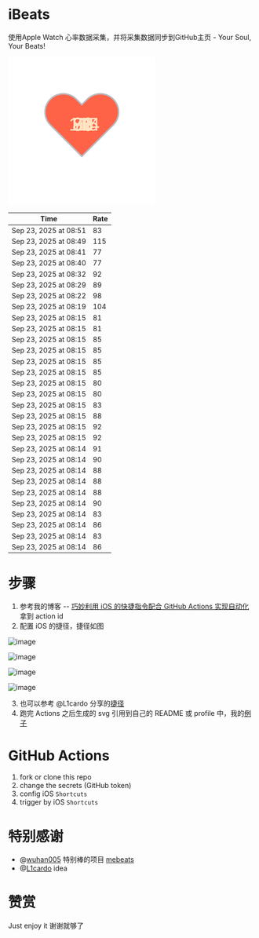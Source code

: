# iBeats
使用Apple Watch 心率数据采集，并将采集数据同步到GitHub主页 - Your Soul, Your Beats!

![](./files/heart.svg)

<!--START_SECTION:my_heart_rate-->
| Time | Rate | 
 | ---- | ---- | 
| Sep 23, 2025 at 08:51 | 83 |
| Sep 23, 2025 at 08:49 | 115 |
| Sep 23, 2025 at 08:41 | 77 |
| Sep 23, 2025 at 08:40 | 77 |
| Sep 23, 2025 at 08:32 | 92 |
| Sep 23, 2025 at 08:29 | 89 |
| Sep 23, 2025 at 08:22 | 98 |
| Sep 23, 2025 at 08:19 | 104 |
| Sep 23, 2025 at 08:15 | 81 |
| Sep 23, 2025 at 08:15 | 81 |
| Sep 23, 2025 at 08:15 | 85 |
| Sep 23, 2025 at 08:15 | 85 |
| Sep 23, 2025 at 08:15 | 85 |
| Sep 23, 2025 at 08:15 | 85 |
| Sep 23, 2025 at 08:15 | 80 |
| Sep 23, 2025 at 08:15 | 80 |
| Sep 23, 2025 at 08:15 | 83 |
| Sep 23, 2025 at 08:15 | 88 |
| Sep 23, 2025 at 08:15 | 92 |
| Sep 23, 2025 at 08:15 | 92 |
| Sep 23, 2025 at 08:14 | 91 |
| Sep 23, 2025 at 08:14 | 90 |
| Sep 23, 2025 at 08:14 | 88 |
| Sep 23, 2025 at 08:14 | 88 |
| Sep 23, 2025 at 08:14 | 88 |
| Sep 23, 2025 at 08:14 | 90 |
| Sep 23, 2025 at 08:14 | 83 |
| Sep 23, 2025 at 08:14 | 86 |
| Sep 23, 2025 at 08:14 | 83 |
| Sep 23, 2025 at 08:14 | 86 |

<!--END_SECTION:my_heart_rate-->

# 步骤
1. 参考我的博客 -- [巧妙利用 iOS 的快捷指令配合 GitHub Actions 实现自动化](https://github.com/yihong0618/gitblog/issues/198) 拿到 action id
2. 配置 iOS 的捷径，捷径如图

![image](https://user-images.githubusercontent.com/15976103/122154218-0db0b480-ce97-11eb-93bb-5aec07c558dc.png)

![image](https://user-images.githubusercontent.com/15976103/122154236-186b4980-ce97-11eb-8e4b-70551a0391ae.png)

![image](https://user-images.githubusercontent.com/15976103/122154268-2d47dd00-ce97-11eb-902e-3acf292265a9.png)

![image](https://user-images.githubusercontent.com/15976103/122174055-fa144680-ceb4-11eb-9be2-3eb83cd516f7.png)

3. 也可以参考 @L1cardo 分享的[捷径](https://www.icloud.com/shortcuts/6ab6047b459c41ad822ad6b94b1c03d4)
4. 跑完 Actions 之后生成的 svg 引用到自己的 README 或 profile 中，我的[例子](https://github.com/yihong0618) 

# GitHub Actions

1. fork or clone this repo
2. change the secrets (GitHub token)
3. config iOS `Shortcuts` 
4. trigger by iOS `Shortcuts`

# 特别感谢
- @[wuhan005](https://github.com/wuhan005) 特别棒的项目 [mebeats](https://github.com/wuhan005/mebeats)
- @[L1cardo](https://github.com/L1cardo) idea

# 赞赏
Just enjoy it
谢谢就够了
